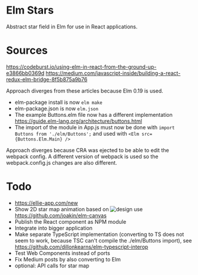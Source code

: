 # Elm Stars

Abstract star field in Elm for use in React applications.

# Sources

https://codeburst.io/using-elm-in-react-from-the-ground-up-e3866bb0369d
https://medium.com/javascript-inside/building-a-react-redux-elm-bridge-8f5b875a9b76

Approach diverges from these articles because Elm 0.19 is used. 

* elm-package install is now `elm make`
* elm-package.json is now `elm.json`
* The example Buttons.elm file now has a different implementation https://guide.elm-lang.org/architecture/buttons.html
* The import of the module in App.js must now be done with `import Buttons from './elm/Buttons';` and used with `<Elm src={Buttons.Elm.Main} />`

Approach diverges because CRA was ejected to be able to edit the webpack config. A different version of webpack is used
so the webpack.config.js changes are also different.

# Todo

* https://ellie-app.com/new
* Show 2D star map animation based on ![design](https://github.com/mdvanes/elmstars/raw/master/src/design.jpg "Design") use https://github.com/joakin/elm-canvas
* Publish the React component as NPM module
* Integrate into bigger application
* Make separate TypeScript implementation (converting to TS does not seem to work, because TSC can't compile the ./elm/Buttons import), see https://github.com/dillonkearns/elm-typescript-interop
* Test Web Components instead of ports
* Fix Medium posts by also converting to Elm
* optional: API calls for star map
